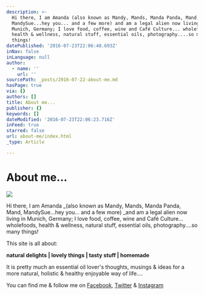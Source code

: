 ```yaml
---
description: >-
  Hi there, I am Amanda (also known as Mandy, Mands, Manda Panda, Mand,
  MandySue...hey you... and a few more) and am a legal alien now living in
  Munich, Germany; I love food, coffee, wine and Café Culture... wholefoods,
  health & wellness, natural stuff, essential oils, photography....so many
  things!
datePublished: '2016-07-23T22:06:48.693Z'
inNav: false
inLanguage: null
author:
  - name: ''
    url: ''
sourcePath: _posts/2016-07-22-about-me.md
hasPage: true
via: {}
authors: []
title: About me...
publisher: {}
keywords: []
dateModified: '2016-07-23T22:06:23.716Z'
inFeed: true
starred: false
url: about-me/index.html
_type: Article

---
```

# About me...
![](https://the-grid-user-content.s3-us-west-2.amazonaws.com/68f7d1a8-440c-44d1-96e1-beed0181d6af.jpg)

Hi there, I am Amanda _(also known as Mandy, Mands, Manda Panda, Mand, MandySue...hey you... and a few more) _and am a legal alien now living in Munich, Germany; I love food, coffee, wine and Café Culture... wholefoods, health & wellness, natural stuff, essential oils, photography....so many things!

This site is all about:

**natural delights | lovely things | tasty stuff | homemade**

It is pretty much an essential oil lover's thoughts, musings & ideas for a more natural, holistic & healthy enjoyable way of life....

You can find me & follow me on [Facebook][0], [Twitter][1] & [Instagram][2]

[0]: https://facebook.com/clarksessentials "Facebook"
[1]: twitter.com/mandysue73
[2]: instagram.com/mandysue73